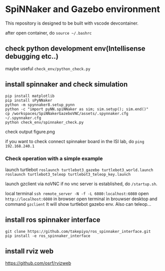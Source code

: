 # SpiNNaker and Gazebo environment

This repository is designed to be built with vscode devcontainer.

after open container, do `source ~/.bashrc`
## check python development env(Intellisense debugging etc..)
maybe useful `check_env/python_check.py`

## install spinnaker and check simulation
```
pip install matplotlib
pip install sPyNNaker
python -m spynnaker8.setup_pynn
python -c "import pyNN.spiNNaker as sim; sim.setup(); sim.end()"
cp /workspaces/SpiNNakerGazeboVNC/assets/.spynnaker.cfg ~/.spynnaker.cfg
python check_env/spinnaker_check.py
```
check output figure.png

if you want to check connect spinnaker board in the ISI lab, do `ping 192.168.240.1`

### Check operation with a simple example
<!-- another terminal open and
```
cd ~/catkin_ws/src
git clone -b noetic-devel https://github.com/ROBOTIS-GIT/turtlebot3_msgs.git
git clone -b noetic-devel https://github.com/ROBOTIS-GIT/turtlebot3.git
cd ~/catkin_ws && catkin_make
echo "export TURTLEBOT3_MODEL=burger" >> ~/.bashrc
source ~/.bashrc
cd ~/catkin_ws/src
git clone -b noetic-devel https://github.com/ROBOTIS-GIT/turtlebot3_simulations.git
cd ~/catkin_ws && catkin_make
``` -->
launch turtlebot
`roslaunch turtlebot3_gazebo turtlebot3_world.launch`
`roslaunch turtlebot3_teleop turtlebot3_teleop_key.launch`

launch gzclient via noVNC
if no vnc server is established, do `/startup.sh`.

local terminal
`ssh remote_server -N -f -L 6080:localhost:6080`
open `http://localhost:6080` in browser
open terminal in brouwser desktop and command
`gzclient`
It will show turtlebot gazebo env. Also can teleop...

## install ros spinnaker interface
```
git clone https://github.com/takepiyo/ros_spinnaker_interface.git
pip install -e ros_spinnaker_interface
```

## install rviz web
https://github.com/osrf/rvizweb

<!-- ## install ros -->

<!-- ## intsall gzweb(view gaezbo simlation via browser)
```
curl -o- https://raw.githubusercontent.com/nvm-sh/nvm/v0.35.3/install.sh | bash
source ~/.bashrc
nvm install 8
cd ~; git clone https://github.com/osrf/gzweb
cd ~/gzweb
git checkout gzweb_1.4.1
source /usr/share/gazebo/setup.sh
npm run deploy --- -m
```
https://osrf-migration.github.io/gzweb-gh-pages/#!/osrf/gzweb/issues/61/page/1
cp -r /usr/share/gazebo-11/media/ ~/gzweb/http/client/assets/
### start gzweb server background
```
cd ~/gzweb && npm start
```
### connect gzweb
port forwarding 8080 on the local terminal
`ssh remote_server -N -f -L 8080:localhost:8080`
open browser at `http://localhost:8080` -->